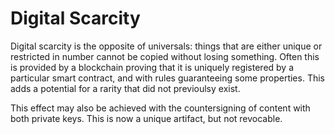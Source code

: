 # Digital Scarcity

Digital scarcity is the opposite of universals: things that are either unique or restricted in number cannot be copied without losing something. Often this is provided by a blockchain proving that it is uniquely registered by a particular smart contract, and with rules guaranteeing some properties. This adds a potential for a rarity that did not previoulsy exist.

This effect may also be achieved with the countersigning of content with both private keys. This is now a unique artifact, but not revocable.


